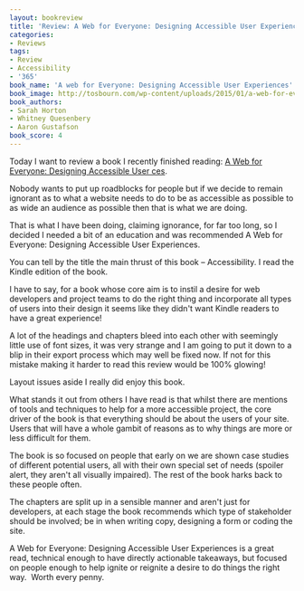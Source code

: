 ```yaml
---
layout: bookreview
title: 'Review: A Web for Everyone: Designing Accessible User Experiences'
categories:
- Reviews
tags:
- Review
- Accessibility
- '365'
book_name: 'A web for Everyone: Designing Accessible User Experiences'
book_image: http://tosbourn.com/wp-content/uploads/2015/01/a-web-for-everyone-200x300.jpeg
book_authors:
- Sarah Horton
- Whitney Quesenbery
- Aaron Gustafson
book_score: 4
---
```

Today I want to review a book I recently finished reading: <a href="http://www.amazon.co.uk/gp/product/B00HCREJZ6/ref=as_li_tl?ie=UTF8&amp;camp=1634&amp;creative=19450&amp;creativeASIN=B00HCREJZ6&amp;linkCode=as2&amp;tag=tosbourn-21&amp;linkId=3RB4MHLSYK7R7B4P">A Web for Everyone: Designing Accessible User ces</a>.

Nobody wants to put up roadblocks for people but if we decide to remain ignorant as to what a website needs to do to be as accessible as possible to as wide an audience as possible then that is what we are doing.

That is what I have been doing, claiming ignorance, for far too long, so I decided I needed a bit of an education and was recommended A Web for Everyone: Designing Accessible User Experiences.

You can tell by the title the main thrust of this book – Accessibility. I read the Kindle edition of the book.

I have to say, for a book whose core aim is to instil a desire for web developers and project teams to do the right thing and incorporate all types of users into their design it seems like they didn't want Kindle readers to have a great experience!

A lot of the headings and chapters bleed into each other with seemingly little use of font sizes, it was very strange and I am going to put it down to a blip in their export process which may well be fixed now. If not for this mistake making it harder to read this review would be 100% glowing!

Layout issues aside I really did enjoy this book.

What stands it out from others I have read is that whilst there are mentions of tools and techniques to help for a more accessible project, the core driver of the book is that everything should be about the users of your site. Users that will have a whole gambit of reasons as to why things are more or less difficult for them.

The book is so focused on people that early on we are shown case studies of different potential users, all with their own special set of needs (spoiler alert, they aren't all visually impaired). The rest of the book harks back to these people often.

The chapters are split up in a sensible manner and aren't just for developers, at each stage the book recommends which type of stakeholder should be involved; be in when writing copy, designing a form or coding the site.

A Web for Everyone: Designing Accessible User Experiences is a great read, technical enough to have directly actionable takeaways, but focused on people enough to help ignite or reignite a desire to do things the right way.  Worth every penny.
